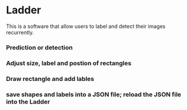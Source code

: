 # Ladder
This is a software that allow users to label and detect their images recurrently.

### Prediction or detection


### Adjust size, label and postion of rectangles


### Draw rectangle and add lables


### save shapes and labels into a JSON file; reload the JSON file into the Ladder
